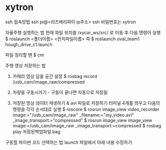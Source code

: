 # xytron

ssh 접속방법
ssh pi@<라즈베리파이 ip주소> 
ssh 비밀번호는 xytron

자율주행 실행하는 법
현재 파일 위치를 /xycar_ws/src/ 로 이동 후 다음 명령어 실행
$ roslaunch <폴더이름> <런치파일이름> 즉
$ roslaunch oval_team1 hough_drive_c1.launch

파일 정리할 땐 
$ cm

주행 영상 저장하는 법
1. 카메라 영상 담을 공간 설정
$ rosbag record /usb_cam/image_raw/compressed  

2. 차량을 구동시키기 - 구동이 끝나면 자동으로 저장됨

3. 저장된 영상 데이터 재생하기 & avi 파일로 저장하기
터미널 4개를 띄우고 다음의 명령을 각각 순서대로 실행
$ roscore
$ rosrun image_view video_recorder image:="/usb_cam/image_raw" _filename:="my_video.avi" _image_transport:="compressed"
$ rosrun image_view image_view image:=/usb_cam/image_raw _image_transport:=compressed
$ rosbag play 저장된백업파일.bag


구동할 파이썬 코드 선택하는 법
launch 파일에서 아래 내용 수정하기
<!-- auto drive -->
  <node name="oval_team1" pkg="oval_team1" type="바꾸고 싶은 파이썬파일이름.py" output="screen"/>

